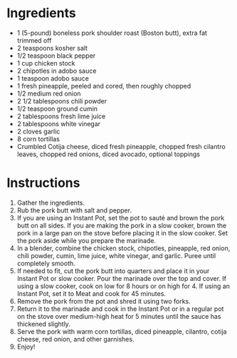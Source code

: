 # Ingredients
- 1 (5-pound) boneless pork shoulder roast (Boston butt), extra fat trimmed off
- 2 teaspoons kosher salt
- 1/2 teaspoon black pepper
- 1 cup chicken stock
- 2 chipotles in adobo sauce 
- 1 teaspoon adobo sauce
- 1 fresh pineapple, peeled and cored, then roughly chopped
- 1/2 medium red onion
- 2 1/2 tablespoons chili powder
- 1/2 teaspoon ground cumin
- 2 tablespoons fresh lime juice
- 2 tablespoons white vinegar
- 2 cloves garlic
- 8 corn tortillas
- Crumbled Cotija cheese, diced fresh pineapple, chopped fresh cilantro leaves, chopped red onions, diced avocado, optional toppings

# Instructions
1. Gather the ingredients. 
2. Rub the pork butt with salt and pepper.
3. If you are using an Instant Pot, set the pot to sauté and brown the pork butt on all sides. If you are making the pork in a slow cooker, brown the pork in a large pan on the stove before placing it in the slow cooker. Set the pork aside while you prepare the marinade. 
4. In a blender, combine the chicken stock, chipotles, pineapple, red onion, chili powder, cumin, lime juice, white vinegar, and garlic. Puree until completely smooth.   
5. If needed to fit, cut the pork butt into quarters and place it in your Instant Pot or slow cooker.  Pour the marinade over the top and cover. If using a slow cooker, cook on low for 8 hours or on high for 4. If using an Instant Pot, set it to Meat and cook for 45 minutes.
6. Remove the pork from the pot and shred it using two forks. 
7. Return it to the marinade and cook in the Instant Pot or in a regular pot on the stove over medium-high heat for 5 minutes until the sauce has thickened slightly. 
8. Serve the pork with warm corn tortillas, diced pineapple, cilantro, cotija cheese, red onion, and other garnishes. 
9. Enjoy!
